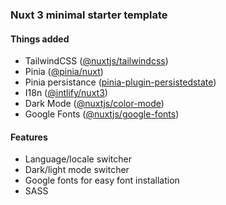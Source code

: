 ### Nuxt 3 minimal starter template

#### Things added
- TailwindCSS ([@nuxtjs/tailwindcss](https://tailwindcss.nuxtjs.org/))
- Pinia ([@pinia/nuxt](https://pinia.vuejs.org/ssr/nuxt.html))
- Pinia persistance ([pinia-plugin-persistedstate](https://github.com/prazdevs/pinia-plugin-persistedstate))
- I18n ([@intlify/nuxt3](https://github.com/intlify/nuxt3))
- Dark Mode ([@nuxtjs/color-mode](https://color-mode.nuxtjs.org/))
- Google Fonts ([@nuxtjs/google-fonts](https://google-fonts.nuxtjs.org/))

#### Features
- Language/locale switcher
- Dark/light mode switcher
- Google fonts for easy font installation
- SASS